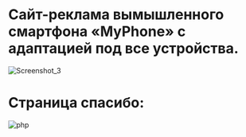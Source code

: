 # Сайт-реклама вымышленного смартфона «MyPhone» с адаптацией под все устройства.
![Screenshot_3](https://github.com/Itsyxon/MyPhone_Shop/assets/74070208/7b2f0be1-7ab8-4719-9849-0d88f6ef0595)

# Страница спасибо: 
![php](https://github.com/Itsyxon/MyPhone_Shop/assets/74070208/5b407ecd-2909-4925-8421-3a3ce84d9d67)
